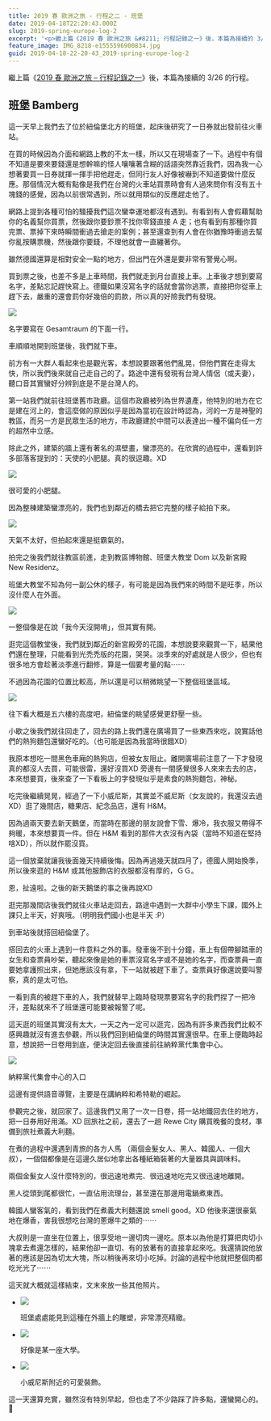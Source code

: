 ```yaml
---
title: 2019 春 歐洲之旅 - 行程之二 - 班堡
date: 2019-04-18T22:20:43.000Z
slug: 2019-spring-europe-log-2
excerpt: '<p>繼上篇《2019 春 歐洲之旅 &#8211; 行程記錄之一》後，本篇為接續的 3/26 的行程。</p> '
feature_image: IMG_8218-e1555596900834.jpg
guid: 2019-04-18-22-20-43_2019-spring-europe-log-2
---
```

繼上篇《[2019 春 歐洲之旅 – 行程記錄之一](/posts/2019-spring-europe-log-1/)》後，本篇為接續的 3/26 的行程。

班堡 Bamberg
----------

這一天早上我們去了位於紐倫堡北方的班堡，起床後研究了一日券就出發前往火車站。

在買的時候因為介面和網路上教的不太一樣，所以又在現場查了一下。過程中有個不知道是要來要錢還是想幹嘛的怪人嚷嚷著含糊的話語突然靠近我們，因為我一心想著要買一日券就揮一揮手把他趕走，但同行友人好像被嚇到不知道要做什麼反應。那個情況大概有點像是我們在台灣的火車站買票時會有人過來問你有沒有五十塊錢的感覺，因為以前很常遇到，所以就用類似的反應趕走他了。

網路上提到各種可怕的騷擾我們這次蠻幸運地都沒有遇到。有看到有人會假藉幫助你的名義幫你買票，然後跟你要鈔票不找你零錢直接 A 走；也有看到有那種你買完票、票掉下來時瞬間衝過去搶走的案例；甚至還查到有人會在你猶豫時衝過去幫你亂按購票機，然後跟你要錢，不理他就會一直纏著你。

雖然德國還算是相對安全一點的地方，但出門在外還是要非常有警覺心啊。

買到票之後，也差不多是上車時間，我們就走到月台直接上車。上車後才想到要寫名字，差點忘記趕快寫上。德鐵如果沒寫名字的話就會當你逃票，直接把你從車上趕下去，嚴重的還會罰你好幾倍的罰款，所以真的好險我們有發現。

![](/images/IMG_8203-e1555596914626.jpg)

名字要寫在 Gesamtraum 的下面一行。

車順順地開到班堡後，我們就下車。

前方有一大群人看起來也是觀光客，本想說要跟著他們亂晃，但他們實在走得太快，所以我們後來就自己走自己的了。路途中還有發現有台灣人情侶（或夫妻），聽口音其實蠻好分辨到底是不是台灣人的。

第一站我們就前往班堡舊市政廳。這個市政廳被列為世界遺產，他特別的地方在它是建在河上的，會這麼做的原因似乎是因為當初在設計時認為，河的一方是神聖的教區，而另一方是民眾生活的地方，市政廳建於中間可以表達出一種不偏向任一方的超然中立感。

除此之外，建築的牆上還有著名的濕壁畫，蠻漂亮的。在欣賞的過程中，還看到許多部落客提到的：天使的小肥腿。真的很逗趣。XD

![](/images/IMG_8215-e1555597397479.jpg)

很可愛的小肥腿。

因為整棟建築蠻漂亮的，我們也到鄰近的橋去把它完整的樣子給拍下來。

![](/images/IMG_8219-e1555597046942.jpg)

天氣不太好，但拍起來還是挺霸氣的。

拍完之後我們就往教區前進，走到教區博物館、班堡大教堂 Dom 以及新宮殿 New Residenz。

班堡大教堂不知為何一副公休的樣子，有可能是因為我們來的時間不是旺季，所以沒什麼人在外面。

![](/images/IMG_8241-e1555597077538.jpg)

一整個像是在說「我今天沒開唷」，但其實有開。

逛完這個教堂後，我們就到鄰近的新宮殿旁的花園，本想說要來觀賞一下，結果他們還在整理，只能看到光禿禿版的花園，哭哭。淡季來的好處就是人很少，但也有很多地方會趁著淡季進行翻修，算是一個要考量的點⋯⋯

不過因為花園的位置比較高，所以還是可以稍微眺望一下整個班堡區域。

![](/images/IMG_8246-e1555597105694.jpg)

往下看大概是五六樓的高度吧，紐倫堡的眺望感覺更舒壓一些。

小歇之後我們就往回走了，回去的路上我們還在廣場買了一些東西來吃，說實話他們的熱狗麵包還蠻好吃的。（也可能是因為我當時很餓XD）

我原本想吃一間黑色車廂的熱狗店，但被女友阻止。離開廣場前注意了一下才發現真的都沒人去買，可能很雷，還好沒買XD 旁邊有一間感覺很多人來來去去的店，本來想要買，後來查了一下看板上的字發現似乎是素食的熱狗麵包，神秘。

吃完後繼續晃晃，經過了一下小威尼斯，其實並不威尼斯（女友說的，我還沒去過XD）逛了幾間店，糖果店、紀念品店，還有 H&M。

因為過兩天要去新天鵝堡，而當時在那邊的朋友說會下雪、爆冷，我衣服又帶得不夠暖，本來想要買一件。但在 H&M 看到的那件大衣沒有內袋（當時不知道在堅持啥XD），所以就作罷沒買。

這一個放棄就讓我後面幾天持續後悔。因為再過幾天就四月了，德國人開始換季，所以後來逛的 H&M 或其他服飾店的衣服都沒有厚的，ＧＧ。

恩，扯遠啦。之後的新天鵝堡的事之後再說XD

逛完那幾間店後我們就往火車站走回去，路途中遇到一大群中小學生下課，國外上課只上半天，好爽哦。（明明我們國小也是半天 :P）

到車站後就搭回紐倫堡了。

搭回去的火車上遇到一件意料之外的事。發車後不到十分鐘，車上有個帶腳踏車的女生和查票員吵架，聽起來像是她的車票沒寫名字或不是她的名字，而查票員一直要她拿護照出來，但她應該沒有拿，下一站就被趕下車了。查票員好像還說要叫警察，真的是太可怕。

一看到真的被趕下車的人，我們就替早上臨時發現票要寫名字的我們捏了一把冷汗，差點就來不了班堡還可能要被報警了呢。

這天逛的班堡其實沒有太大，一天之內一定可以逛完，因為有許多東西我們比較不感興趣就沒有進去參觀，所以我們回到紐倫堡的時間其實還很早。在車上便臨時起意，想說把一日卷用到底，便決定回去後直接前往納粹黨代集會中心。

![](/images/IMG_8252-e1555597128247.jpg)

納粹黨代集會中心的入口

這邊有提供語音導覽，主要是在講納粹和希特勒的崛起。

參觀完之後，就回家了。這邊我們又用了一次一日卷，搭一站地鐵回去住的地方，把一日券用好用滿。XD 回旅社之前，還去了一趟 Rewe City 購買晚餐的食材，準備到旅社煮義大利麵。

在煮的過程中還遇到青旅的各方人馬 （兩個金髮女人、黑人、韓國人、一個大叔），一個個都像是在這邊久居似地拿出各種紙箱裝著的大量器具與調味料。

兩個金髮女人沒什麼特別的，很迅速地煮完、很迅速地吃完又很迅速地離開。

黑人從頭到尾都很忙，一直佔用流理台，甚至還在那邊用電鍋煮東西。

韓國人蠻客氣的，看到我們在煮義大利麵還說 smell good。XD 他後來還很豪氣地在爆香，害我很想吃台灣的蔥爆牛之類的⋯⋯

大叔則是一直坐在位置上，很享受地一邊切肉一邊吃。原本以為他是打算把肉切小塊拿去煮還怎樣的，結果他卻一直切、有的放著有的直接拿起來吃。我還猜說他放著的應該是因為切太大塊，所以稍後再來切小吃掉。討論的過程中他就把整個肉都吃光光了⋯⋯

這天就大概就這樣結束，文末來放一些其他照片。

*   ![](/images/IMG_8230-1-e1555597144180.jpg)

    班堡處處能見到這種在外牆上的雕塑，非常漂亮精緻。

*   ![](/images/IMG_8236-1-e1555597151830.jpg)

    好像是某一座大學。

*   ![](/images/IMG_8247-e1555597160704.jpg)

    小威尼斯附近的可愛裝飾。


這一天還算充實，雖然沒有特別早起，但也走了不少路踩了許多點，還蠻開心的。 🙂
